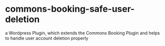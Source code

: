 # commons-booking-safe-user-deletion
a Wordpress Plugin, which extends the Commons Booking Plugin and  helps to handle user account deletion properly
